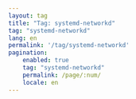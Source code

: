 ```yaml
---
layout: tag
title: "Tag: systemd-networkd"
tag: "systemd-networkd"
lang: en
permalink: '/tag/systemd-networkd'
pagination:
    enabled: true
    tag: "systemd-networkd"
    permalink: /page/:num/
    locale: en
---
```

